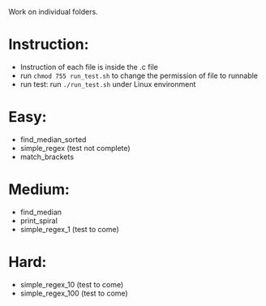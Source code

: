Work on individual folders.

# Instruction:
  - Instruction of each file is inside the .c file
  - run `chmod 755 run_test.sh` to change the permission of file to runnable
  - run test: run `./run_test.sh` under Linux environment
# Easy:
  - find_median_sorted
  - simple_regex (test not complete)
  - match_brackets
# Medium:
  - find_median
  - print_spiral
  - simple_regex_1 (test to come)
# Hard:
  - simple_regex_10 (test to come)
  - simple_regex_100 (test to come)
